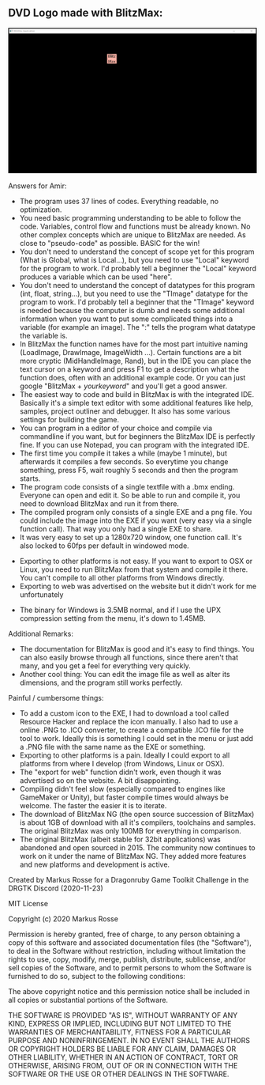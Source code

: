 DVD Logo made with BlitzMax:
----------------------------

![Sample Gif of DVD Logo program made with BlitzMax](DVD_Logo_BlitzMax_sample.gif)

Answers for Amir:
+ The program uses 37 lines of codes. Everything readable, no optimization.
+ You need basic programming understanding to be able to follow the code. Variables, control flow and functions must be already known. No other complex concepts which are unique to BlitzMax are needed. As close to "pseudo-code" as possible. BASIC for the win!
+ You don't need to understand the concept of scope yet for this program (What is Global, what is Local...), but you need to use "Local" keyword for the program to work. I'd probably tell a beginner the "Local" keyword produces a variable which can be used "here".
+ You don't need to understand the concept of datatypes for this program (int, float, string...), but you need to use the "TImage" datatype for the program to work. I'd probably tell a beginner that the "TImage" keyword is needed because the computer is dumb and needs some additional information when you want to put some complicated things into a variable (for example an image). The ":" tells the program what datatype the variable is.
+ In BlitzMax the function names have for the most part intuitive naming (LoadImage, DrawImage, ImageWidth ...). Certain functions are a bit more cryptic (MidHandleImage, Rand), but in the IDE you can place the text cursor on a keyword and press F1 to get a description what the function does, often with an additional example code. Or you can just google "BlitzMax + *yourkeyword*" and you'll get a good answer.
+ The easiest way to code and build in BlitzMax is with the integrated IDE. Basically it's a simple text editor with some additional features like help, samples, project outliner and debugger. It also has some various settings for building the game.
+ You can program in a editor of your choice and compile via commandline if you want, but for beginners the BlitzMax IDE is perfectly fine. If you can use Notepad, you can program with the integrated IDE.
+ The first time you compile it takes a while (maybe 1 minute), but afterwards it compiles a few seconds. So everytime you change something, press F5, wait roughly 5 seconds and then the program starts.
+ The program code consists of a single textfile with a .bmx ending. Everyone can open and edit it. So be able to run and compile it, you need to download BlitzMax and run it from there.
+ The compiled program only consists of a single EXE and a png file. You could include the image into the EXE if you want (very easy via a single function call). That way you only had a single EXE to share.
+ It was very easy to set up a 1280x720 window, one function call. It's also locked to 60fps per default in windowed mode.
- Exporting to other platforms is not easy. If you want to export to OSX or Linux, you need to run BlitzMax from that system and compile it there. You can't compile to all other platforms from Windows directly.
- Exporting to web was advertised on the website but it didn't work for me unfortunately
+ The binary for Windows is 3.5MB normal, and if I use the UPX compression setting from the menu, it's down to 1.45MB.

Additional Remarks:
+ The documentation for BlitzMax is good and it's easy to find things. You can also easily browse through all functions, since there aren't that many, and you get a feel for everything very quickly.
+ Another cool thing: You can edit the image file as well as alter its dimensions, and the program still works perfectly.

Painful / cumbersome things:
- To add a custom icon to the EXE, I had to download a tool called Resource Hacker and replace the icon manually. I also had to use a online .PNG to .ICO converter, to create a compatible .ICO file for the tool to work. Ideally this is something I could set in the menu or just add a .PNG file with the same name as the EXE or something.
- Exporting to other platforms is a pain. Ideally I could export to all platforms from where I develop (from Windows, Linux or OSX).
- The "export for web" function didn't work, even though it was advertised so on the website. A bit disappointing.
- Compiling didn't feel slow (especially compared to engines like GameMaker or Unity), but faster compile times would always be welcome. The faster the easier it is to iterate.
- The download of BlitzMax NG (the open source succession of BlitzMax) is about 1GB of download with all it's compilers, toolchains and samples. The original BlitzMax was only 100MB for everything in comparison.
- The original BlitzMax (albeit stable for 32bit applications) was abandoned and open sourced in 2015. The community now continues to work on it under the name of BlitzMax NG. They added more features and new platforms and development is active.


Created by Markus Rosse for a Dragonruby Game Toolkit Challenge in the DRGTK Discord (2020-11-23)


MIT License

Copyright (c) 2020 Markus Rosse

Permission is hereby granted, free of charge, to any person obtaining a copy
of this software and associated documentation files (the "Software"), to deal
in the Software without restriction, including without limitation the rights
to use, copy, modify, merge, publish, distribute, sublicense, and/or sell
copies of the Software, and to permit persons to whom the Software is
furnished to do so, subject to the following conditions:

The above copyright notice and this permission notice shall be included in all
copies or substantial portions of the Software.

THE SOFTWARE IS PROVIDED "AS IS", WITHOUT WARRANTY OF ANY KIND, EXPRESS OR
IMPLIED, INCLUDING BUT NOT LIMITED TO THE WARRANTIES OF MERCHANTABILITY,
FITNESS FOR A PARTICULAR PURPOSE AND NONINFRINGEMENT. IN NO EVENT SHALL THE
AUTHORS OR COPYRIGHT HOLDERS BE LIABLE FOR ANY CLAIM, DAMAGES OR OTHER
LIABILITY, WHETHER IN AN ACTION OF CONTRACT, TORT OR OTHERWISE, ARISING FROM,
OUT OF OR IN CONNECTION WITH THE SOFTWARE OR THE USE OR OTHER DEALINGS IN THE
SOFTWARE.
